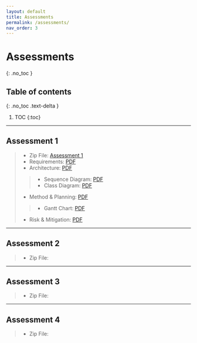 ```yaml
---
layout: default
title: Assessments
permalink: /assessments/
nav_order: 3
---
```



# Assessments
{: .no_toc }


## Table of contents
{: .no_toc .text-delta }

1. TOC
{:toc}
---

## Assessment 1 

> * Zip File: [Assessment 1](/files/NPStudios.zip)
> * Requirements: [PDF](/files/Req1.pdf)
> * Architecture: [PDF](/files/Arch1.pdf)
> > * Sequence Diagram: [PDF](/files/SEPR_Sequence_Diagram_1.pdf)
> > * Class Diagram: [PDF](/files/SEPR_UML_Class_Diagram_1.pdf)
> * Method & Planning: [PDF](/files/Plan1.pdf)
> > * Gantt Chart: [PDF](/files/SEPR_UML_Class_Diagram_1.pdf)
> * Risk & Mitigation: [PDF](/files/Risk1.pdf)

---
## Assessment 2

> * Zip File:

---
## Assessment 3

> * Zip File:

---
## Assessment 4

> * Zip File:
